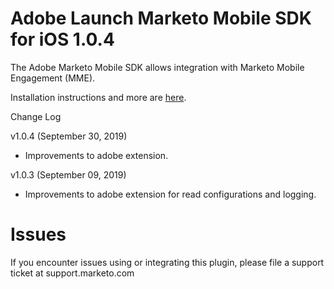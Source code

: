 # Adobe Launch Marketo Mobile SDK for iOS 1.0.4

The Adobe Marketo Mobile SDK allows integration with Marketo Mobile Engagement (MME).  

Installation instructions and more are [here](https://developers.marketo.com/mobile/adobe-launch-extension-installation/ "Marketo for Mobile").

Change Log

v1.0.4 (September 30, 2019)
- Improvements to adobe extension.

v1.0.3 (September 09, 2019)
- Improvements to adobe extension for read configurations and logging.

# Issues

If you encounter issues using or integrating this plugin, please file a support ticket at support.marketo.com
